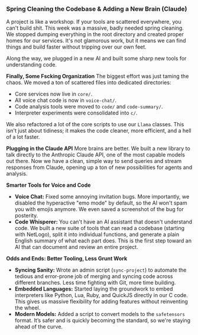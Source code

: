 ### **Spring Cleaning the Codebase & Adding a New Brain (Claude)**

A project is like a workshop. If your tools are scattered everywhere, you can't build shit. This week was a massive, badly needed spring cleaning. We stopped dumping everything in the root directory and created proper homes for our services. It's not glamorous work, but it means we can find things and build faster without tripping over our own feet.

Along the way, we plugged in a new AI and built some sharp new tools for understanding code.

**Finally, Some Fscking Organization**
The biggest effort was just taming the chaos. We moved a ton of scattered files into dedicated directories:
*   Core services now live in `core/`.
*   All voice chat code is now in `voice-chat/`.
*   Code analysis tools were moved to `code/` and `code-summary/`.
*   Interpreter experiments were consolidated into `c/`.

We also refactored a lot of the core scripts to use our `Llama` classes. This isn't just about tidiness; it makes the code cleaner, more efficient, and a hell of a lot faster.

**Plugging in the Claude API**
More brains are better. We built a new library to talk directly to the Anthropic Claude API, one of the most capable models out there. Now we have a clean, simple way to send queries and stream responses from Claude, opening up a ton of new possibilities for agents and analysis.

**Smarter Tools for Voice and Code**
*   **Voice Chat:** Fixed some annoying invitation bugs. More importantly, we disabled the hyperactive "emo mode" by default, so the AI won't spam you with emojis anymore. We even saved a screenshot of the bug for posterity.
*   **Code Whisperer:** You can't have an AI assistant that doesn't understand code. We built a new suite of tools that can read a codebase (starting with NetLogo), split it into individual functions, and generate a plain English summary of what each part does. This is the first step toward an AI that can document and review an entire project.

**Odds and Ends: Better Tooling, Less Grunt Work**
*   **Syncing Sanity:** Wrote an admin script (`sync-project`) to automate the tedious and error-prone job of merging and syncing code across different branches. Less time fighting with Git, more time building.
*   **Embedded Languages:** Started laying the groundwork to embed interpreters like Python, Lua, Ruby, and QuickJS directly in our C code. This gives us massive flexibility for adding features without reinventing the wheel.
*   **Modern Models:** Added a script to convert models to the `safetensors` format. It’s safer and is quickly becoming the standard, so we're staying ahead of the curve.
